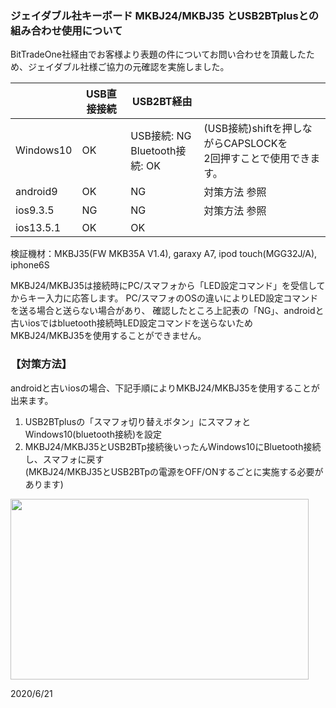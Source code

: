 ### ジェイダブル社キーボード MKBJ24/MKBJ35 とUSB2BTplusとの組み合わせ使用について

BitTradeOne社経由でお客様より表題の件についてお問い合わせを頂戴したため、ジェイダブル社様ご協力の元確認を実施しました。  

||USB直接接続|USB2BT経由||
|---|---|---|---|
|Windows10|OK|USB接続: NG<br />Bluetooth接続: OK|(USB接続)shiftを押しながらCAPSLOCKを<br />2回押すことで使用できます。|
|android9|OK|NG|対策方法 参照|
|ios9.3.5|NG|NG|対策方法 参照|
|ios13.5.1|OK|OK||

検証機材：MKBJ35(FW MKB35A V1.4), garaxy A7, ipod touch(MGG32J/A), iphone6S  

MKBJ24/MKBJ35は接続時にPC/スマフォから「LED設定コマンド」を受信してからキー入力に応答します。
PC/スマフォのOSの違いによりLED設定コマンドを送る場合と送らない場合があり、
確認したところ上記表の「NG」、androidと古いiosではbluetooth接続時LED設定コマンドを送らないためMKBJ24/MKBJ35を使用することができません。  

### 【対策方法】

androidと古いiosの場合、下記手順によりMKBJ24/MKBJ35を使用することが出来ます。  
1. USB2BTplusの「スマフォ切り替えボタン」にスマフォとWindows10(bluetooth接続)を設定  
2. MKBJ24/MKBJ35とUSB2BTp接続後いったんWindows10にBluetooth接続し、スマフォに戻す<br />(MKBJ24/MKBJ35とUSB2BTpの電源をOFF/ONするごとに実施する必要があります)
<img src="http://sohta02.web.fc2.com/images/image84.jpg" width="477" height="289" border="0" />  

2020/6/21
